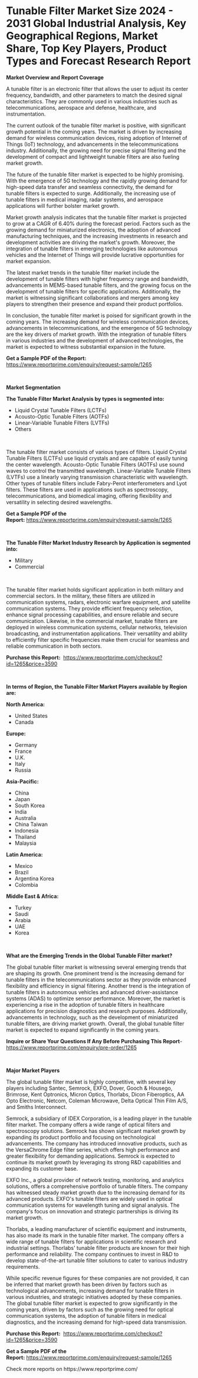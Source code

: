<p><h1>Tunable Filter Market Size 2024 - 2031 Global Industrial Analysis, Key Geographical Regions, Market Share, Top Key Players, Product Types and Forecast Research Report</h1></p><p><strong>Market Overview and Report Coverage</strong></p>
<p><p>A tunable filter is an electronic filter that allows the user to adjust its center frequency, bandwidth, and other parameters to match the desired signal characteristics. They are commonly used in various industries such as telecommunications, aerospace and defense, healthcare, and instrumentation.</p><p>The current outlook of the tunable filter market is positive, with significant growth potential in the coming years. The market is driven by increasing demand for wireless communication devices, rising adoption of Internet of Things (IoT) technology, and advancements in the telecommunications industry. Additionally, the growing need for precise signal filtering and the development of compact and lightweight tunable filters are also fueling market growth.</p><p>The future of the tunable filter market is expected to be highly promising. With the emergence of 5G technology and the rapidly growing demand for high-speed data transfer and seamless connectivity, the demand for tunable filters is expected to surge. Additionally, the increasing use of tunable filters in medical imaging, radar systems, and aerospace applications will further bolster market growth.</p><p>Market growth analysis indicates that the tunable filter market is projected to grow at a CAGR of 6.40% during the forecast period. Factors such as the growing demand for miniaturized electronics, the adoption of advanced manufacturing techniques, and the increasing investments in research and development activities are driving the market's growth. Moreover, the integration of tunable filters in emerging technologies like autonomous vehicles and the Internet of Things will provide lucrative opportunities for market expansion.</p><p>The latest market trends in the tunable filter market include the development of tunable filters with higher frequency range and bandwidth, advancements in MEMS-based tunable filters, and the growing focus on the development of tunable filters for specific applications. Additionally, the market is witnessing significant collaborations and mergers among key players to strengthen their presence and expand their product portfolios.</p><p>In conclusion, the tunable filter market is poised for significant growth in the coming years. The increasing demand for wireless communication devices, advancements in telecommunications, and the emergence of 5G technology are the key drivers of market growth. With the integration of tunable filters in various industries and the development of advanced technologies, the market is expected to witness substantial expansion in the future.</p></p>
<p><strong>Get a Sample PDF of the Report:</strong> <a href="https://www.reportprime.com/enquiry/request-sample/1265">https://www.reportprime.com/enquiry/request-sample/1265</a></p>
<p>&nbsp;</p>
<p><strong>Market Segmentation</strong></p>
<p><strong>The Tunable Filter Market Analysis by types is segmented into:</strong></p>
<p><ul><li>Liquid Crystal Tunable Filters (LCTFs)</li><li>Acousto-Optic Tunable Filters (AOTFs)</li><li>Linear-Variable Tunable Filters (LVTFs)</li><li>Others</li></ul></p>
<p>&nbsp;</p>
<p><p>The tunable filter market consists of various types of filters. Liquid Crystal Tunable Filters (LCTFs) use liquid crystals and are capable of easily tuning the center wavelength. Acousto-Optic Tunable Filters (AOTFs) use sound waves to control the transmitted wavelength. Linear-Variable Tunable Filters (LVTFs) use a linearly varying transmission characteristic with wavelength. Other types of tunable filters include Fabry-Perot interferometers and Lyot filters. These filters are used in applications such as spectroscopy, telecommunications, and biomedical imaging, offering flexibility and versatility in selecting desired wavelengths.</p></p>
<p><strong>Get a Sample PDF of the Report:</strong>&nbsp;<a href="https://www.reportprime.com/enquiry/request-sample/1265">https://www.reportprime.com/enquiry/request-sample/1265</a></p>
<p>&nbsp;</p>
<p><strong>The Tunable Filter Market Industry Research by Application is segmented into:</strong></p>
<p><ul><li>Military</li><li>Commercial</li></ul></p>
<p>&nbsp;</p>
<p><p>The tunable filter market holds significant application in both military and commercial sectors. In the military, these filters are utilized in communication systems, radars, electronic warfare equipment, and satellite communication systems. They provide efficient frequency selection, enhance signal processing capabilities, and ensure reliable and secure communication. Likewise, in the commercial market, tunable filters are deployed in wireless communication systems, cellular networks, television broadcasting, and instrumentation applications. Their versatility and ability to efficiently filter specific frequencies make them crucial for seamless and reliable communication in both sectors.</p></p>
<p><strong>Purchase this Report:</strong>&nbsp; <a href="https://www.reportprime.com/checkout?id=1265&price=3590">https://www.reportprime.com/checkout?id=1265&price=3590</a></p>
<p>&nbsp;</p>
<p><strong>In terms of Region, the Tunable Filter Market Players available by Region are:</strong></p>
<p>
    <p> <strong> North America: </strong>
        <ul>
            <li>United States</li>
            <li>Canada</li>
        </ul>
        </p> 
    <p> <strong> Europe: </strong>
        <ul>
            <li>Germany</li>
            <li>France</li>
            <li>U.K.</li>
            <li>Italy</li>
            <li>Russia</li>
        </ul>
        </p> 
    <p> <strong> Asia-Pacific: </strong>
        <ul>
            <li>China</li>
            <li>Japan</li>
            <li>South Korea</li>
            <li>India</li>
            <li>Australia</li>
            <li>China Taiwan</li>
            <li>Indonesia</li>
            <li>Thailand</li>
            <li>Malaysia</li>
        </ul>
        </p> 
    <p> <strong> Latin America: </strong>
        <ul>
            <li>Mexico</li>
            <li>Brazil</li>
            <li>Argentina Korea</li>
            <li>Colombia</li>
        </ul>
        </p> 
    <p> <strong> Middle East & Africa: </strong>
        <ul>
            <li>Turkey</li>
            <li>Saudi</li>
            <li>Arabia</li>
            <li>UAE</li>
            <li>Korea</li>
        </ul>
    </p>
    </p>
<p>&nbsp;</p>
<p><strong>What are the Emerging Trends in the Global Tunable Filter market?</strong></p>
<p><p>The global tunable filter market is witnessing several emerging trends that are shaping its growth. One prominent trend is the increasing demand for tunable filters in the telecommunications sector as they provide enhanced flexibility and efficiency in signal filtering. Another trend is the integration of tunable filters in autonomous vehicles and advanced driver-assistance systems (ADAS) to optimize sensor performance. Moreover, the market is experiencing a rise in the adoption of tunable filters in healthcare applications for precision diagnostics and research purposes. Additionally, advancements in technology, such as the development of miniaturized tunable filters, are driving market growth. Overall, the global tunable filter market is expected to expand significantly in the coming years.</p></p>
<p><strong>Inquire or Share Your Questions If Any Before Purchasing This Report</strong>- <a href="https://www.reportprime.com/enquiry/pre-order/1265">https://www.reportprime.com/enquiry/pre-order/1265</a></p>
<p>&nbsp;</p>
<p><strong>Major Market Players</strong></p>
<p><p>The global tunable filter market is highly competitive, with several key players including Santec, Semrock, EXFO, Dover, Gooch & Housego, Brimrose, Kent Optronics, Micron Optics, Thorlabs, Dicon Fiberoptics, AA Opto Electronic, Netcom, Coleman Microwave, Delta Optical Thin Film A/S, and Smiths Interconnect. </p><p>Semrock, a subsidiary of IDEX Corporation, is a leading player in the tunable filter market. The company offers a wide range of optical filters and spectroscopy solutions. Semrock has shown significant market growth by expanding its product portfolio and focusing on technological advancements. The company has introduced innovative products, such as the VersaChrome Edge filter series, which offers high performance and greater flexibility for demanding applications. Semrock is expected to continue its market growth by leveraging its strong R&D capabilities and expanding its customer base.</p><p>EXFO Inc., a global provider of network testing, monitoring, and analytics solutions, offers a comprehensive portfolio of tunable filters. The company has witnessed steady market growth due to the increasing demand for its advanced products. EXFO's tunable filters are widely used in optical communication systems for wavelength tuning and signal analysis. The company's focus on innovation and strategic partnerships is driving its market growth.</p><p>Thorlabs, a leading manufacturer of scientific equipment and instruments, has also made its mark in the tunable filter market. The company offers a wide range of tunable filters for applications in scientific research and industrial settings. Thorlabs' tunable filter products are known for their high performance and reliability. The company continues to invest in R&D to develop state-of-the-art tunable filter solutions to cater to various industry requirements.</p><p>While specific revenue figures for these companies are not provided, it can be inferred that market growth has been driven by factors such as technological advancements, increasing demand for tunable filters in various industries, and strategic initiatives adopted by these companies. The global tunable filter market is expected to grow significantly in the coming years, driven by factors such as the growing need for optical communication systems, the adoption of tunable filters in medical diagnostics, and the increasing demand for high-speed data transmission.</p></p>
<p><strong>Purchase this Report:</strong>&nbsp;&nbsp;<a href="https://www.reportprime.com/checkout?id=1265&price=3590">https://www.reportprime.com/checkout?id=1265&price=3590</a></p>
<p></p>
<p><strong>Get a Sample PDF of the Report:</strong>&nbsp;<a href="https://www.reportprime.com/enquiry/request-sample/1265">https://www.reportprime.com/enquiry/request-sample/1265</a></p>
<p>Check more reports on https://www.reportprime.com/</p>